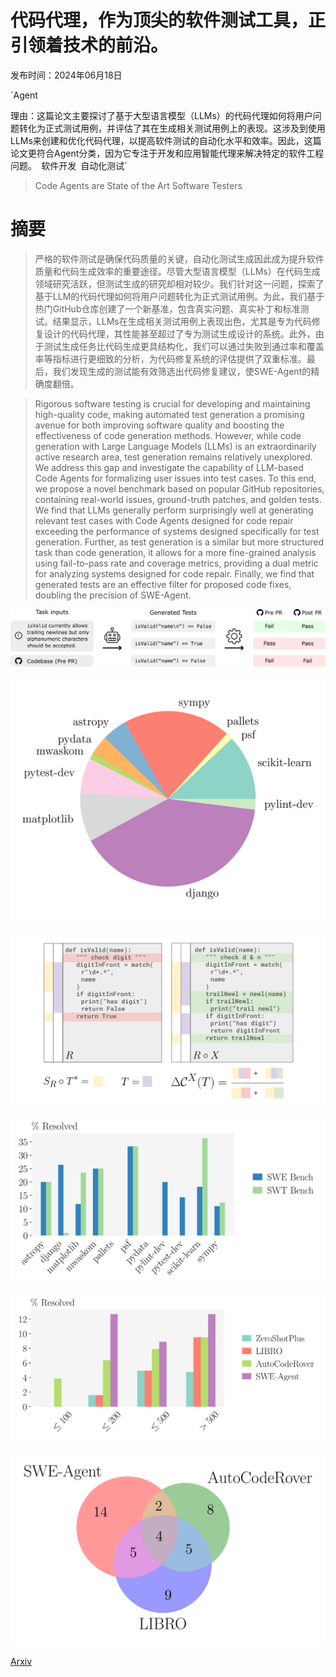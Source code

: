 # 代码代理，作为顶尖的软件测试工具，正引领着技术的前沿。

发布时间：2024年06月18日

`Agent

理由：这篇论文主要探讨了基于大型语言模型（LLMs）的代码代理如何将用户问题转化为正式测试用例，并评估了其在生成相关测试用例上的表现。这涉及到使用LLMs来创建和优化代码代理，以提高软件测试的自动化水平和效率。因此，这篇论文更符合Agent分类，因为它专注于开发和应用智能代理来解决特定的软件工程问题。` `软件开发` `自动化测试`

> Code Agents are State of the Art Software Testers

# 摘要

> 严格的软件测试是确保代码质量的关键，自动化测试生成因此成为提升软件质量和代码生成效率的重要途径。尽管大型语言模型（LLMs）在代码生成领域研究活跃，但测试生成的研究却相对较少。我们针对这一问题，探索了基于LLM的代码代理如何将用户问题转化为正式测试用例。为此，我们基于热门GitHub仓库创建了一个新基准，包含真实问题、真实补丁和标准测试。结果显示，LLMs在生成相关测试用例上表现出色，尤其是专为代码修复设计的代码代理，其性能甚至超过了专为测试生成设计的系统。此外，由于测试生成任务比代码生成更具结构化，我们可以通过失败到通过率和覆盖率等指标进行更细致的分析，为代码修复系统的评估提供了双重标准。最后，我们发现生成的测试能有效筛选出代码修复建议，使SWE-Agent的精确度翻倍。

> Rigorous software testing is crucial for developing and maintaining high-quality code, making automated test generation a promising avenue for both improving software quality and boosting the effectiveness of code generation methods. However, while code generation with Large Language Models (LLMs) is an extraordinarily active research area, test generation remains relatively unexplored. We address this gap and investigate the capability of LLM-based Code Agents for formalizing user issues into test cases. To this end, we propose a novel benchmark based on popular GitHub repositories, containing real-world issues, ground-truth patches, and golden tests. We find that LLMs generally perform surprisingly well at generating relevant test cases with Code Agents designed for code repair exceeding the performance of systems designed specifically for test generation. Further, as test generation is a similar but more structured task than code generation, it allows for a more fine-grained analysis using fail-to-pass rate and coverage metrics, providing a dual metric for analyzing systems designed for code repair. Finally, we find that generated tests are an effective filter for proposed code fixes, doubling the precision of SWE-Agent.

![代码代理，作为顶尖的软件测试工具，正引领着技术的前沿。](../../../paper_images/2406.12952/x1.png)

![代码代理，作为顶尖的软件测试工具，正引领着技术的前沿。](../../../paper_images/2406.12952/x2.png)

![代码代理，作为顶尖的软件测试工具，正引领着技术的前沿。](../../../paper_images/2406.12952/x3.png)

![代码代理，作为顶尖的软件测试工具，正引领着技术的前沿。](../../../paper_images/2406.12952/x4.png)

![代码代理，作为顶尖的软件测试工具，正引领着技术的前沿。](../../../paper_images/2406.12952/x5.png)

![代码代理，作为顶尖的软件测试工具，正引领着技术的前沿。](../../../paper_images/2406.12952/x6.png)

[Arxiv](https://arxiv.org/abs/2406.12952)